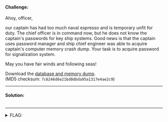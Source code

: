 #### Challenge:

Ahoy, officer,

our captain has had too much naval espresso and is temporary unfit for duty. The chief officer is in command now, but he does not know the captain's passwords for key ship systems.  Good news is that the captain uses password manager and ship chief engineer was able to acquire captain's computer memory crash dump. Your task is to acquire password for signalization system. 

May you have fair winds and following seas!

Download the <a href="https://owncloud.cesnet.cz/index.php/s/LhKWx4kA8xWQq25/download" target="_blank">database and memory dump</a>.\
(MD5 checksum: `7c6246d6e21bd0dbda95a1317e4ae2c9`)

---

#### Solution:

```bash
```

---

<details><summary>FLAG:</summary>

```
FLAG{pyeB-941A-bhGx-g3RI}
```

</details>
<br/>
